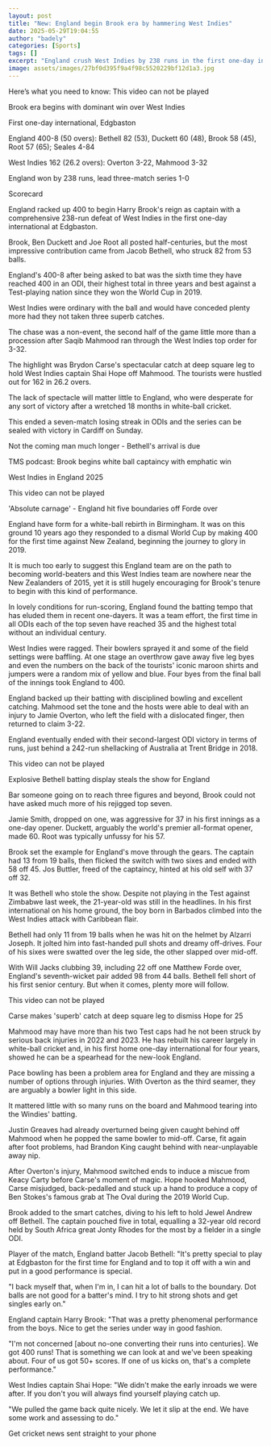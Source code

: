 ```yaml
---
layout: post
title: "New: England begin Brook era by hammering West Indies"
date: 2025-05-29T19:04:55
author: "badely"
categories: [Sports]
tags: []
excerpt: "England crush West Indies by 238 runs in the first one-day international at Edgbaston to begin Harry Brook's era as captain in style."
image: assets/images/27bf0d395f9a4f98c5520229bf12d1a3.jpg
---
```


Here’s what you need to know: This video can not be played

Brook era begins with dominant win over West Indies

First one-day international, Edgbaston

England 400-8 (50 overs): Bethell 82 (53), Duckett 60 (48), Brook 58 (45), Root 57 (65); Seales 4-84

West Indies 162 (26.2 overs): Overton 3-22, Mahmood 3-32

England won by 238 runs, lead three-match series 1-0

Scorecard

England racked up 400 to begin Harry Brook's reign as captain with a comprehensive 238-run defeat of West Indies in the first one-day international at Edgbaston.

Brook, Ben Duckett and Joe Root all posted half-centuries, but the most impressive contribution came from Jacob Bethell, who struck 82 from 53 balls.

England's 400-8 after being asked to bat was the sixth time they have reached 400 in an ODI, their highest total in three years and best against a Test-playing nation since they won the World Cup in 2019.

West Indies were ordinary with the ball and would have conceded plenty more had they not taken three superb catches.

The chase was a non-event, the second half of the game little more than a procession after Saqib Mahmood ran through the West Indies top order for 3-32.

The highlight was Brydon Carse's spectacular catch at deep square leg to hold West Indies captain Shai Hope off Mahmood. The tourists were hustled out for 162 in 26.2 overs.

The lack of spectacle will matter little to England, who were desperate for any sort of victory after a wretched 18 months in white-ball cricket.

This ended a seven-match losing streak in ODIs and the series can be sealed with victory in Cardiff on Sunday.

Not the coming man much longer - Bethell's arrival is due

TMS podcast: Brook begins white ball captaincy with emphatic win

West Indies in England 2025

This video can not be played

'Absolute carnage' - England hit five boundaries off Forde over

England have form for a white-ball rebirth in Birmingham. It was on this ground 10 years ago they responded to a dismal World Cup by making 400 for the first time against New Zealand, beginning the journey to glory in 2019.

It is much too early to suggest this England team are on the path to becoming world-beaters and this West Indies team are nowhere near the New Zealanders of 2015, yet it is still hugely encouraging for Brook's tenure to begin with this kind of performance.

In lovely conditions for run-scoring, England found the batting tempo that has eluded them in recent one-dayers. It was a team effort, the first time in all ODIs each of the top seven have reached 35 and the highest total without an individual century.

West Indies were ragged. Their bowlers sprayed it and some of the field settings were baffling. At one stage an overthrow gave away five leg byes and even the numbers on the back of the tourists' iconic maroon shirts and jumpers were a random mix of yellow and blue. Four byes from the final ball of the innings took England to 400.

England backed up their batting with disciplined bowling and excellent catching. Mahmood set the tone and the hosts were able to deal with an injury to Jamie Overton, who left the field with a dislocated finger, then returned to claim 3-22.

England eventually ended with their second-largest ODI victory in terms of runs, just behind a 242-run shellacking of Australia at Trent Bridge in 2018.

This video can not be played

Explosive Bethell batting display steals the show for England

Bar someone going on to reach three figures and beyond, Brook could not have asked much more of his rejigged top seven.

Jamie Smith, dropped on one, was aggressive for 37 in his first innings as a one-day opener. Duckett, arguably the world's premier all-format opener, made 60. Root was typically unfussy for his 57.

Brook set the example for England's move through the gears. The captain had 13 from 19 balls, then flicked the switch with two sixes and ended with 58 off 45. Jos Buttler, freed of the captaincy, hinted at his old self with 37 off 32.

It was Bethell who stole the show. Despite not playing in the Test against Zimbabwe last week, the 21-year-old was still in the headlines. In his first international on his home ground, the boy born in Barbados climbed into the West Indies attack with Caribbean flair.

Bethell had only 11 from 19 balls when he was hit on the helmet by Alzarri Joseph. It jolted him into fast-handed pull shots and dreamy off-drives. Four of his sixes were swatted over the leg side, the other slapped over mid-off.

With Will Jacks clubbing 39, including 22 off one Matthew Forde over, England's seventh-wicket pair added 98 from 44 balls. Bethell fell short of his first senior century. But when it comes, plenty more will follow.

This video can not be played

Carse makes 'superb' catch at deep square leg to dismiss Hope for 25

Mahmood may have more than his two Test caps had he not been struck by serious back injuries in 2022 and 2023. He has rebuilt his career largely in white-ball cricket and, in his first home one-day international for four years, showed he can be a spearhead for the new-look England.

Pace bowling has been a problem area for England and they are missing a number of options through injuries. With Overton as the third seamer, they are arguably a bowler light in this side.

It mattered little with so many runs on the board and Mahmood tearing into the Windies' batting.

Justin Greaves had already overturned being given caught behind off Mahmood when he popped the same bowler to mid-off. Carse, fit again after foot problems, had Brandon King caught behind with near-unplayable away nip.

After Overton's injury, Mahmood switched ends to induce a miscue from Keacy Carty before Carse's moment of magic. Hope hooked Mahmood, Carse misjudged, back-pedalled and stuck up a hand to produce a copy of Ben Stokes's famous grab at The Oval during the 2019 World Cup.

Brook added to the smart catches, diving to his left to hold Jewel Andrew off Bethell. The captain pouched five in total, equalling a 32-year old record held by South Africa great Jonty Rhodes for the most by a fielder in a single ODI.

Player of the match, England batter Jacob Bethell: "It's pretty special to play at Edgbaston for the first time for England and to top it off with a win and put in a good performance is special.

"I back myself that, when I'm in, I can hit a lot of balls to the boundary. Dot balls are not good for a batter's mind. I try to hit strong shots and get singles early on."

England captain Harry Brook: "That was a pretty phenomenal performance from the boys. Nice to get the series under way in good fashion.

"I'm not concerned [about no-one converting their runs into centuries]. We got 400 runs! That is something we can look at and we've been speaking about. Four of us got 50+ scores. If one of us kicks on, that's a complete performance."

West Indies captain Shai Hope: "We didn't make the early inroads we were after. If you don't you will always find yourself playing catch up.

"We pulled the game back quite nicely. We let it slip at the end. We have some work and assessing to do."

Get cricket news sent straight to your phone

